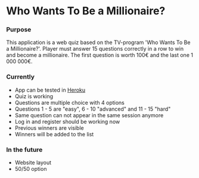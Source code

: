 # Who Wants To Be a Millionaire?
### Purpose

This application is a web quiz based on the TV-program 'Who Wants To Be a Millionaire?'.
Player must answer 15 questions correctly in a row to win and become a millionaire. The first question is worth 100€ and the last one 1 000 000€.


### Currently

- App can be tested in [Heroku](https://who-wants-to-be-a-millionair-e.herokuapp.com/)
- Quiz is working
- Questions are multiple choice with 4 options
- Questions 1 - 5 are "easy", 6 - 10 "advanced" and 11 - 15 "hard"
- Same question can not appear in the same session anymore
- Log in and register should be working now
- Previous winners are visible 
- Winners will be added to the list

### In the future

- Website layout
- 50/50 option 
